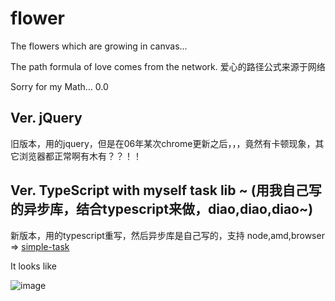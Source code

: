 # flower
The flowers which are growing in canvas...

The path formula of love comes from the network.
爱心的路径公式来源于网络

Sorry for my Math...  0.0

## Ver. jQuery  
旧版本，用的jquery，但是在06年某次chrome更新之后，，，竟然有卡顿现象，其它浏览器都正常啊有木有？？！！

## Ver. TypeScript with myself task lib ~  (用我自己写的异步库，结合typescript来做，diao,diao,diao~)
新版本，用的typescript重写，然后异步库是自己写的，支持 node,amd,browser => [simple-task](https://github.com/shalldie/simple-task)

It looks like 

![image](https://github.com/shalldie/flower/raw/master/img/GIF.gif)
